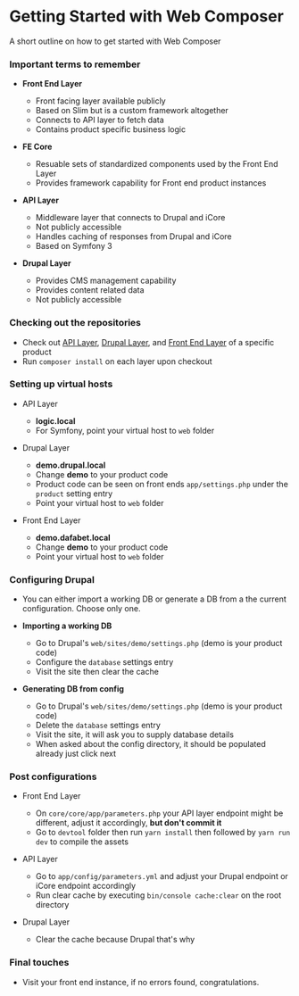 # Getting Started with Web Composer

A short outline on how to get started with Web Composer

### Important terms to remember

* **Front End Layer**
    * Front facing layer available publicly
    * Based on Slim but is a custom framework altogether
    * Connects to API layer to fetch data
    * Contains product specific business logic

* **FE Core**
    * Resuable sets of standardized components used by the Front End Layer
    * Provides framework capability for Front end product instances

* **API Layer**
    * Middleware layer that connects to Drupal and iCore
    * Not publicly accessible
    * Handles caching of responses from Drupal and iCore
    * Based on Symfony 3

* **Drupal Layer**
    * Provides CMS management capability
    * Provides content related data
    * Not publicly accessible

### Checking out the repositories

* Check out [API Layer](https://gitlab.ph.esl-asia.com/CMS/cms-api), [Drupal Layer](https://gitlab.ph.esl-asia.com/CMS/drupal-data), 
and [Front End Layer](https://gitlab.ph.esl-asia.com/CMS/demo) of a specific product
* Run `composer install` on each layer upon checkout

### Setting up virtual hosts

* API Layer 
    * **logic.local**
    * For Symfony, point your virtual host to `web` folder

* Drupal Layer
    * **demo.drupal.local**
    * Change **demo** to your product code
    * Product code can be seen on front ends `app/settings.php` under the `product` setting entry
    * Point your virtual host to `web` folder

* Front End Layer
    * **demo.dafabet.local**
    * Change **demo** to your product code
    * Point your virtual host to `web` folder

### Configuring Drupal

* You can either import a working DB or generate a DB from a the current configuration. Choose only one.

* **Importing a working DB**
    * Go to Drupal's `web/sites/demo/settings.php` (demo is your product code)
    * Configure the `database` settings entry
    * Visit the site then clear the cache

* **Generating DB from config**
    * Go to Drupal's `web/sites/demo/settings.php` (demo is your product code)
    * Delete the `database` settings entry
    * Visit the site, it will ask you to supply database details
    * When asked about the config directory, it should be populated already just click next

### Post configurations

* Front End Layer
    * On `core/core/app/parameters.php` your API layer endpoint might be different, adjust it accordingly, **but don't commit it**
    * Go to `devtool` folder then run `yarn install` then followed by `yarn run dev` to compile the assets

* API Layer
    * Go to `app/config/parameters.yml` and adjust your Drupal endpoint or iCore endpoint accordingly
    * Run clear cache by executing `bin/console cache:clear` on the root directory

* Drupal Layer
    * Clear the cache because Drupal that's why

### Final touches

* Visit your front end instance, if no errors found, congratulations.
